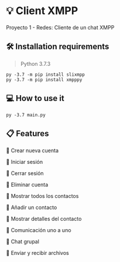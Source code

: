 # 💡 Client XMPP

Proyecto 1 - Redes: Cliente de un chat XMPP

## 🛠 Installation requirements

> Python 3.7.3

```shell
py -3.7 -m pip install slixmpp
py -3.7 -m pip install xmpppy
```

## 💻 How to use it
```shell
py -3.7 main.py
```

## 📋 Features
📌 Crear nueva cuenta

📌 Iniciar sesión

📌 Cerrar sesión

📌 Eliminar cuenta

📌 Mostrar todos los contactos

📌 Añadir un contacto

📌 Mostrar detalles del contacto

📌 Comunicación uno a uno

📌 Chat grupal

📌 Enviar y recibir archivos

